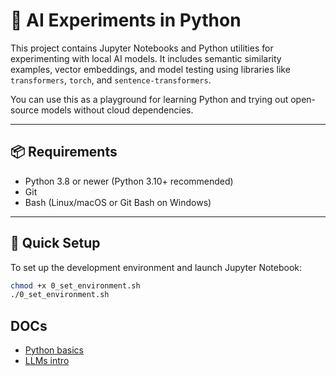 # 🧠 AI Experiments in Python

This project contains Jupyter Notebooks and Python utilities for experimenting with local AI models. It includes semantic similarity examples, vector embeddings, and model testing using libraries like `transformers`, `torch`, and `sentence-transformers`.

You can use this as a playground for learning Python and trying out open-source models without cloud dependencies.

---

## 📦 Requirements

- Python 3.8 or newer (Python 3.10+ recommended)
- Git
- Bash (Linux/macOS or Git Bash on Windows)

---

## 🚀 Quick Setup

To set up the development environment and launch Jupyter Notebook:

```bash
chmod +x 0_set_environment.sh
./0_set_environment.sh
```

## DOCs

- [Python basics](./docs/python_basics.md)
- [LLMs intro](./docs/llm_intro.md)
